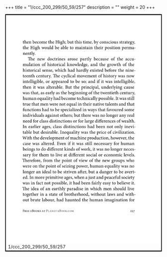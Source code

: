 +++
title = "1/ccc_200_299/50_59/257"
description = ""
weight = 20
+++

<table style="border:2px solid black;max-width:800px;max-height:800px;" 
><tr><td><img class="center-fit-jpg"
src="/jpg_/out_jpg_1984__257.jpg"  >1/ccc_200_299/50_59/257</img></td></tr></table>